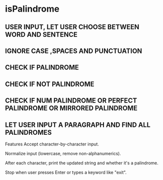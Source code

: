 # isPalindrome



## USER INPUT, LET USER CHOOSE BETWEEN WORD AND SENTENCE
## IGNORE CASE ,SPACES AND PUNCTUATION
## CHECK IF PALINDROME
## CHECK IF NOT PALINDROME
## CHECK IF NUM PALINDROME OR PERFECT PALINDROME OR MIRRORED PALINDROME
## LET USER INPUT A PARAGRAPH AND FIND ALL PALINDROMES

Features
Accept character-by-character input.

Normalize input (lowercase, remove non-alphanumerics).

After each character, print the updated string and whether it's a palindrome.

Stop when user presses Enter or types a keyword like "exit".
